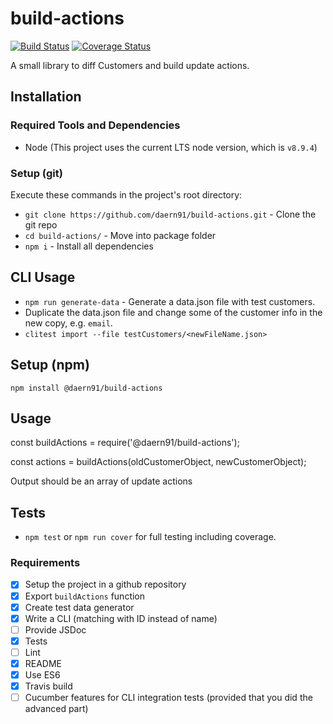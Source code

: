 # build-actions

[![Build Status](https://travis-ci.org/daern91/build-actions.svg?branch=master)](https://travis-ci.org/daern91/build-actions)
[![Coverage Status](https://coveralls.io/repos/github/daern91/build-actions/badge.svg?branch=master)](https://coveralls.io/github/daern91/build-actions?branch=master)

A small library to diff Customers and build update actions.

## Installation

### Required Tools and Dependencies

* Node (This project uses the current LTS node version, which is `v8.9.4`)

### Setup (git)

Execute these commands in the project's root directory:

* `git clone https://github.com/daern91/build-actions.git` - Clone the git repo
* `cd build-actions/` - Move into package folder
* `npm i` - Install all dependencies

## CLI Usage

* `npm run generate-data` - Generate a data.json file with test customers.
* Duplicate the data.json file and change some of the customer info in the new copy, e.g. `email`.
* `clitest import --file testCustomers/<newFileName.json>`

## Setup (npm)

`npm install @daern91/build-actions`

## Usage

const buildActions = require('@daern91/build-actions');

const actions = buildActions(oldCustomerObject, newCustomerObject);

Output should be an array of update actions

## Tests

* `npm test` or `npm run cover` for full testing including coverage.

### Requirements

* [x] Setup the project in a github repository
* [x] Export `buildActions` function
* [x] Create test data generator
* [x] Write a CLI (matching with ID instead of name)
* [ ] Provide JSDoc
* [x] Tests
* [ ] Lint
* [x] README
* [x] Use ES6
* [x] Travis build
* [ ] Cucumber features for CLI integration tests (provided that you did the advanced part)
